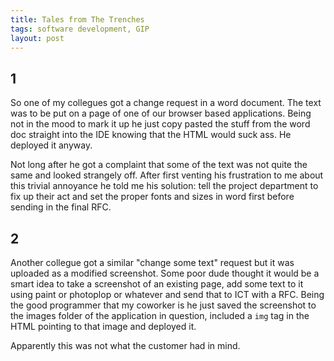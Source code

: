 ```yaml
---
title: Tales from The Trenches
tags: software development, GIP
layout: post
---
```

## 1
So one of my collegues got a change request in a word document. The text was to be put on
a page of one of our browser based applications. Being not in the mood to mark it up he just
copy pasted the stuff from the word doc straight into the IDE knowing that the HTML would
suck ass. He deployed it anyway.

Not long after he got a complaint that some of the text was not quite the same and looked 
strangely off. After first venting his frustration to me about this trivial annoyance he
told me his solution: tell the project department to fix up their act and set the proper
fonts and sizes in word first before sending in the final RFC.

## 2
Another collegue got a similar "change some text" request but it was uploaded as a modified 
screenshot. Some poor dude thought it would be a smart idea to take a screenshot of an existing 
page, add some text to it using paint or photoplop or whatever and send that to ICT with a RFC. 
Being the good programmer that my coworker is he just saved the screenshot to the images folder 
of the application in question, included a ```img``` tag in the HTML pointing to that image 
and deployed it. 

Apparently this was not what the customer had in mind.